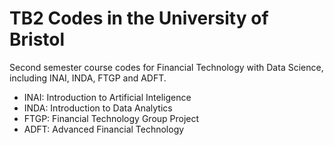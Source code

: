 <!--
 * @Author: Jiageng Ding
 * @Date: 2023-01-28 21:46:42
 * @Mail: jiageng.ding@gmail.com
 * @LastEditors: Jiageng Ding
 * @LastEditTime: 2023-01-28 21:52:53
 * @FilePath: /TB2/README.md 
-->
# TB2 Codes in the University of Bristol

Second semester course codes for Financial Technology with Data Science, including INAI, INDA, FTGP and ADFT.

- INAI: Introduction to Artificial Inteligence
- INDA: Introduction to Data Analytics
- FTGP: Financial Technology Group Project
- ADFT: Advanced Financial Technology
